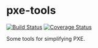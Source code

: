 # pxe-tools
[![Build Status](https://travis-ci.org/rpcope1/pxe-tools.svg?branch=master)](https://travis-ci.org/rpcope1/pxe-tools)
[![Coverage Status](https://coveralls.io/repos/github/rpcope1/pxe-tools/badge.svg)](https://coveralls.io/github/rpcope1/pxe-tools)

Some tools for simplifying PXE.
